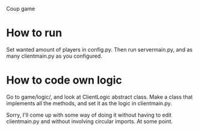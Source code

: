 Coup game

# How to run
Set wanted amount of players in config.py. Then run servermain.py, and as many clientmain.py as you configured. 

# How to code own logic
Go to game/logic/, and look at ClientLogic abstract class. Make a class that implements all the methods, and set it as the logic in clientmain.py. 

Sorry, I'll come up with some way of doing it without having to edit clientmain.py and without involving circular imports. At some point.